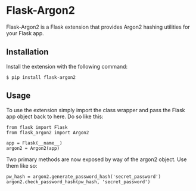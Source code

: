 # Flask-Argon2

Flask-Argon2 is a Flask extension that provides Argon2 hashing utilities for
your Flask app.

## Installation

Install the extension with the following command:

    $ pip install flask-argon2

## Usage

To use the extension simply import the class wrapper and pass the Flask app
object back to here. Do so like this:

    from flask import Flask
    from flask_argon2 import Argon2

    app = Flask(__name__)
    argon2 = Argon2(app)

Two primary methods are now exposed by way of the argon2 object. Use
them like so:

    pw_hash = argon2.generate_password_hash('secret_password')
    argon2.check_password_hash(pw_hash, 'secret_password')
